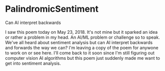 # PalindromicSentiment
Can AI interpret backwards

I saw this poem today on May 23, 2018.
It's not mine but it sparked an idea or rather a problem in my head.
An AI/ML problem or challenge so to speak.
We've all heard about sentiment analysis but can AI interpret backwards and forwards the way we can?
I'm leaving a copy of the poem for anywone to work on or see here.
I'll come back to it soon since I'm still figuring out computer vision AI algorithms but this poem just suddenly made me want to get into sentiment analysis.
